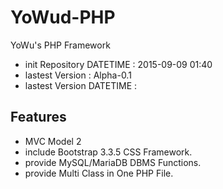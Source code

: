 # YoWud-PHP
YoWu's PHP Framework

* init Repository DATETIME : 2015-09-09 01:40
* lastest Version : Alpha-0.1
* lastest Version DATETIME : 

## Features
* MVC Model 2
* include Bootstrap 3.3.5 CSS Framework.
* provide MySQL/MariaDB DBMS Functions.
* provide Multi Class in One PHP File.
